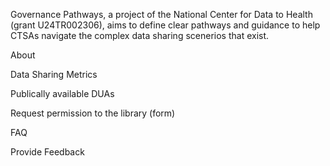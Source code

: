 Governance Pathways, a project of the National Center for Data to Health (grant U24TR002306), aims to define clear pathways and guidance to help CTSAs navigate the complex data sharing scenerios that exist. 

About

Data Sharing Metrics

Publically available DUAs

Request permission to the library (form)

FAQ

Provide Feedback
